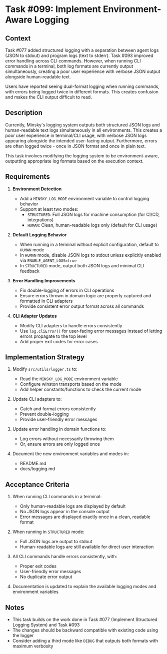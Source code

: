 # Task #099: Implement Environment-Aware Logging

## Context

Task #077 added structured logging with a separation between agent logs (JSON to stdout) and program logs (text to stderr). Task #093 improved error handling across CLI commands. However, when running CLI commands in a terminal, both log formats are currently output simultaneously, creating a poor user experience with verbose JSON output alongside human-readable text.

Users have reported seeing dual-format logging when running commands, with errors being logged twice in different formats. This creates confusion and makes the CLI output difficult to read.

## Description

Currently, Minsky's logging system outputs both structured JSON logs and human-readable text logs simultaneously in all environments. This creates a poor user experience in terminal/CLI usage, with verbose JSON logs appearing alongside the intended user-facing output. Furthermore, errors are often logged twice - once in JSON format and once in plain text.

This task involves modifying the logging system to be environment-aware, outputting appropriate log formats based on the execution context.

## Requirements

1. **Environment Detection**

   - Add a `MINSKY_LOG_MODE` environment variable to control logging behavior
   - Support at least two modes:
     - `STRUCTURED`: Full JSON logs for machine consumption (for CI/CD, integrations)
     - `HUMAN`: Clean, human-readable logs only (default for CLI usage)

2. **Default Logging Behavior**

   - When running in a terminal without explicit configuration, default to `HUMAN` mode
   - In `HUMAN` mode, disable JSON logs to stdout unless explicitly enabled via `ENABLE_AGENT_LOGS=true`
   - In `STRUCTURED` mode, output both JSON logs and minimal CLI feedback

3. **Error Handling Improvements**

   - Fix double-logging of errors in CLI operations
   - Ensure errors thrown in domain logic are properly captured and formatted in CLI adapters
   - Provide consistent error output format across all commands

4. **CLI Adapter Updates**
   - Modify CLI adapters to handle errors consistently
   - Use `log.cliError()` for user-facing error messages instead of letting errors propagate to the top level
   - Add proper exit codes for error cases

## Implementation Strategy

1. Modify `src/utils/logger.ts` to:

   - Read the `MINSKY_LOG_MODE` environment variable
   - Configure winston transports based on the mode
   - Add helper constants/functions to check the current mode

2. Update CLI adapters to:

   - Catch and format errors consistently
   - Prevent double-logging
   - Provide user-friendly error messages

3. Update error handling in domain functions to:

   - Log errors without necessarily throwing them
   - Or, ensure errors are only logged once

4. Document the new environment variables and modes in:
   - README.md
   - docs/logging.md

## Acceptance Criteria

1. When running CLI commands in a terminal:

   - Only human-readable logs are displayed by default
   - No JSON logs appear in the console output
   - Error messages are displayed exactly once in a clean, readable format

2. When running in `STRUCTURED` mode:

   - Full JSON logs are output to stdout
   - Human-readable logs are still available for direct user interaction

3. All CLI commands handle errors consistently, with:

   - Proper exit codes
   - User-friendly error messages
   - No duplicate error output

4. Documentation is updated to explain the available logging modes and environment variables

## Notes

- This task builds on the work done in Task #077 (Implement Structured Logging System) and Task #093
- The changes should be backward compatible with existing code using the logger
- Consider adding a third mode like `DEBUG` that outputs both formats with maximum verbosity
